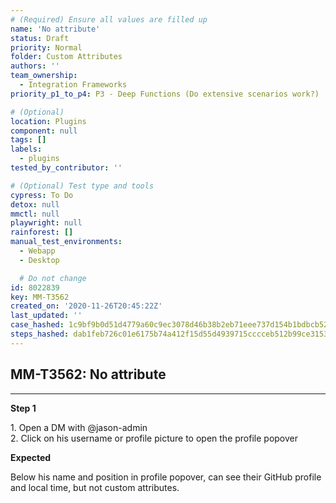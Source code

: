 ```yaml
---
# (Required) Ensure all values are filled up
name: 'No attribute'
status: Draft
priority: Normal
folder: Custom Attributes
authors: ''
team_ownership:
  - Integration Frameworks
priority_p1_to_p4: P3 - Deep Functions (Do extensive scenarios work?)

# (Optional)
location: Plugins
component: null
tags: []
labels:
  - plugins
tested_by_contributor: ''

# (Optional) Test type and tools
cypress: To Do
detox: null
mmctl: null
playwright: null
rainforest: []
manual_test_environments:
  - Webapp
  - Desktop

  # Do not change
id: 8022839
key: MM-T3562
created_on: '2020-11-26T20:45:22Z'
last_updated: ''
case_hashed: 1c9bf9b0d51d4779a60c9ec3078d46b38b2eb71eee737d154b1bdbcb52cd1c536995f2d0e947e46b21e17987cfb2a7dc
steps_hashed: dab1feb726c01e6175b74a412f15d55d4939715cccceb512b99ce3153721766d60f37540187a3707dce6916381d649d0
---
```


<!-- (Auto-generated) Based on frontmatter's "key" and "name" -->

## MM-T3562: No attribute

---

**Step 1**

1\. Open a DM with @jason-admin\
2\. Click on his username or profile picture to open the profile popover

**Expected**

Below his name and position in profile popover, can see their GitHub profile and local time, but not custom attributes.
